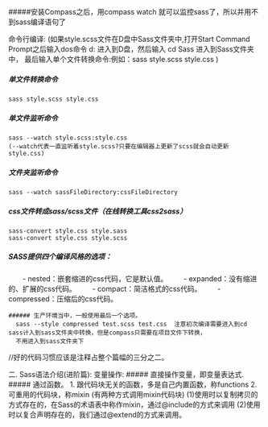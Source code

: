 #####安装Compass之后，用compass watch 就可以监控sass了，所以并用不到sass编译语句了

命令行编译:
  (如果style.scss文件在D盘中Sass文件夹中,打开Start Command Prompt之后输入dos命令 d: 进入到D盘，然后输入 cd Sass 进入到Sass文件夹中，
    最后输入单个文件转换命令:例如：sass style.scss style.css )
##### 单文件转换命令
    sass style.scss style.css
##### 单文件监听命令
    sass --watch style.scss:style.css
    (--watch代表一直监听着style.scss?只要在编辑器上更新了scss就会自动更新style.css)
##### 文件夹监听命令
    sass --watch sassFileDirectory:cssFileDirectory
##### css文件转成sass/scss文件（在线转换工具css2sass）
    sass-convert style.css style.sass
    sass-convert style.css style.scss
##### SASS提供四个编译风格的选项：
  　　- nested：嵌套缩进的css代码，它是默认值。
  　　- expanded：没有缩进的、扩展的css代码。
  　　- compact：简洁格式的css代码。
  　　- compressed：压缩后的css代码。
    
    ###### 生产环境当中，一般使用最后一个选项。
      sass --style compressed test.scss test.css  注意初次编译需要进入到cd sass计入到sass文件夹中转换，但是compass只需要在项目文件下转换，
      不用进入到sass文件夹下


//好的代码习惯应该是注释占整个篇幅的三分之二。


二. Sass语法介绍(进阶篇):
变量操作:
    ##### 直接操作变量，即变量表达式.
    ##### 通过函数。
        1. 跟代码块无关的函数，多是自己内置函数，称functions
        2. 可重用的代码块，称mixin (有两种方式调用mixin代码块)
            (1)使用时以复制拷贝的方式存在的，在Sass的术语表中称作mixin，通过@include的方式来调用
            (2)使用时以复合声明存在的，我们通过@extend的方式来调用。


